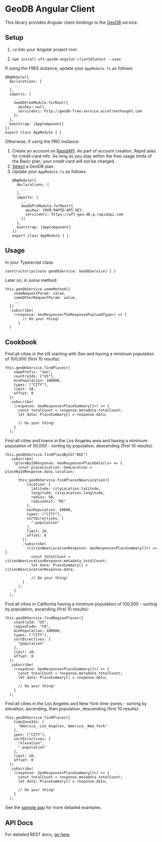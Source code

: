 # GeoDB Angular Client

This library provides Angular client bindings to the [GeoDB](http://geodb-cities-api.wirefreethought.com/) service.

## Setup

1. ``cd`` into your Angular project root.

2. ``npm install wft-geodb-angular-client@latest --save``

If using the FREE instance, update your ``AppModule.ts`` as follows:
```
@NgModule({
  declarations: [
    ...
  ],
  imports: [
    ...
    GeoDbFreeModule.forRoot({
      apiKey: null,
      serviceUri: http://geodb-free-service.wirefreethought.com
    })
  ],
  bootstrap: [AppComponent]
})
export class AppModule { }
```

Otherwise, if using the PRO instance:

1. Create an account on [RapidAPI](https://rapidapi.com). As part of account creation, Rapid asks for credit-card info. As long as you stay within the free usage limits of the Basic plan, your credit card will not be charged.
2. [Select](https://rapidapi.com/wirefreethought/api/GeoDB%20Cities/pricing) a GeoDB plan.
5. Update your ``AppModule.ts`` as follows:
    ```
    @NgModule({
      declarations: [
        ...
      ],
      imports: [
        ...
        GeoDbProModule.forRoot({
          apiKey: YOUR_RAPID-API_KEY,
          serviceUri: https://wft-geo-db.p.rapidapi.com
        })
      ],
      bootstrap: [AppComponent]
    })
    export class AppModule { }
    ```

## Usage

In your Typescript class:

``constructor(private geoDbService: GeoDbService) { }``

Later on, in some method:

```
this.geoDbService.someMethod({
    someRequestParam: value,
    someOtherRequestParam: value,
    ...
  })
  .subscribe(
    (response: GeoResponse<TheResponsePayloadType>) => {
        // Do your thing!
      }
  )
```

## Cookbook

Find all cities in the US starting with *San* and having a minimum population of 100,000 (first 10 results):
```
this.geoDbService.findPlaces({
    namePrefix: "San",
    countryIds: ["US"],
    minPopulation: 100000,
    types: ["CITY"],
    limit: 10,
    offset: 0
  })
  .subscribe(
    (response: GeoResponse<PlaceSummary[]>) => {
      const totalCount = response.metadata.totalCount;
      let data: PlaceSummary[] = response.data;

      // Do your thing!
    }
  );
```

Find all cities and towns in the Los Angeles area and having a minimum population of 50,000 - sorting by population, descending (first 10 results):
```
this.geoDbService.findPlaceById("Q65")
  .subscribe(
    (placeByIdResponse: GeoResponse<PlaceDetails> => {
      const placeLocation: GeoLocation = placeByIdResponse.data.location;

      this.geoDbService.findPlacesNearLocation({
          location: {
            latitude: cityLocation.latitude,
            longitude: cityLocation.longitude,
            radius: 50,
            radiusUnit: "MI"
          },
          minPopulation: 50000,
          types: ["CITY"],          
          sortDirectives: [
            "-population"
          ],
          limit: 10,
          offset: 0
        })
        .subscribe(
          (citiesNearLocationResponse: GeoResponse<PlaceSummary[]>) => {
            const totalCount = citiesNearLocationResponse.metadata.totalCount;
            let data: PlaceSummary[] = citiesNearLocationResponse.data;

            // Do your thing!
        }
      );
    }
  );
```

Find all cities in California having a minimum population of 100,000 - sorting by population, ascending (first 10 results):
```
this.geoDbService.findRegionPlaces({
    countryId: "US",
    regionCode: "CA",
    minPopulation: 100000,
    types: ["CITY"],        
    sortDirectives: [
      "population"
    ],
    limit: 10,
    offset: 0
  })
  .subscribe(
    (response: GeoResponse<PlaceSummary[]>) => {
      const totalCount = response.metadata.totalCount;
      let data: PlaceSummary[] = response.data;

      // Do your thing!
    }
  );

```

Find all cities in the Los Angeles and New York time-zones - sorting by elevation, ascending, then population, descending (first 10 results):
```
this.geoDbService.findPlaces({
    timeZoneIds: [
      "America__Los_Angeles, America__New_York"
    ],
    ypes: ["CITY"],
    sortDirectives: [
      "elevation",
      "-population"
    ],
    limit: 10,
    offset: 0
  })
  .subscribe(
    (response: GeoResponse<PlaceSummary[]>) => {
      const totalCount = response.metadata.totalCount;
      let data: PlaceSummary[] = response.data;

      // Do your thing!
    }
  );

```

See the [sample app](https://github.com/wirefreethought/geodb-sample-angular-app) for more detailed examples.

## API Docs
For detailed REST docs, [go here](http://geodb-cities-api.wirefreethought.com/docs/api).
